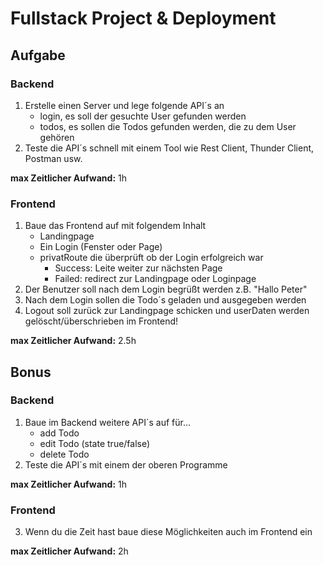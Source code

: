 # Fullstack Project & Deployment

## Aufgabe

### Backend

1. Erstelle einen Server und lege folgende API´s an
   - login, es soll der gesuchte User gefunden werden
   - todos, es sollen die Todos gefunden werden, die zu dem User gehören
2. Teste die API´s schnell mit einem Tool wie Rest Client, Thunder Client, Postman usw.

**max Zeitlicher Aufwand:** 1h

### Frontend

1. Baue das Frontend auf mit folgendem Inhalt
   - Landingpage
   - Ein Login (Fenster oder Page)
   - privatRoute die überprüft ob der Login erfolgreich war
     - Success: Leite weiter zur nächsten Page
     - Failed: redirect zur Landingpage oder Loginpage
2. Der Benutzer soll nach dem Login begrüßt werden z.B. "Hallo Peter"
3. Nach dem Login sollen die Todo´s geladen und ausgegeben werden
4. Logout soll zurück zur Landingpage schicken und userDaten werden gelöscht/überschrieben im Frontend!

**max Zeitlicher Aufwand:** 2.5h

## Bonus

### Backend

1. Baue im Backend weitere API´s auf für...
   - add Todo
   - edit Todo (state true/false)
   - delete Todo
2. Teste die API´s mit einem der oberen Programme

**max Zeitlicher Aufwand:** 1h

### Frontend

3. Wenn du die Zeit hast baue diese Möglichkeiten auch im Frontend ein

**max Zeitlicher Aufwand:** 2h
